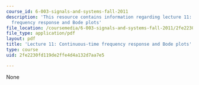 ```yaml
---
course_id: 6-003-signals-and-systems-fall-2011
description: 'This resource contains information regarding lecture 11: continuous-time
  frequency response and Bode plots'
file_location: /coursemedia/6-003-signals-and-systems-fall-2011/2fe2230fd119de2ffe4d4a132d7aa7e5_MIT6_003F11_lec11.pdf
file_type: application/pdf
layout: pdf
title: 'Lecture 11: Continuous-time frequency response and Bode plots'
type: course
uid: 2fe2230fd119de2ffe4d4a132d7aa7e5

---
```

None